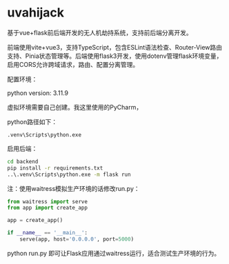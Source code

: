 # uvahijack
基于vue+flask前后端开发的无人机劫持系统，支持前后端分离开发。

前端使用vite+vue3，支持TypeScript，包含ESLint语法检查、Router-View路由支持、Pinia状态管理等。后端使用flask3开发，使用dotenv管理flask环境变量，启用CORS允许跨域请求，路由、配置分离管理。


配置环境：

python version: 3.11.9 

虚拟环境需要自己创建。我这里使用的PyCharm，

python路径如下：

```
.venv\Scripts\python.exe
```

启用后端：
```cmd
cd backend
pip install -r requirements.txt
..\.venv\Scripts\python.exe -m flask run
```
注：使用waitress模拟生产环境的话修改run.py：
```python
from waitress import serve
from app import create_app

app = create_app()

if __name__ == '__main__':
    serve(app, host='0.0.0.0', port=5000)
```
python run.py 即可让Flask应用通过waitress运行，适合测试生产环境的行为。

